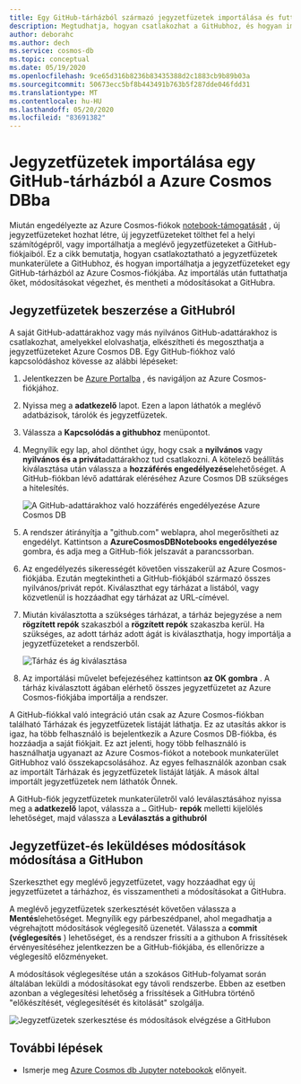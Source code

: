 ```yaml
---
title: Egy GitHub-tárházból származó jegyzetfüzetek importálása és futtatása Azure Cosmos DB
description: Megtudhatja, hogyan csatlakozhat a GitHubhoz, és hogyan importálhat egy GitHub-tárházból származó jegyzetfüzeteket az Azure Cosmos-fiókjába. Az importálás után futtathatja, szerkesztheti, és mentheti a módosításokat a GitHubra.
author: deborahc
ms.author: dech
ms.service: cosmos-db
ms.topic: conceptual
ms.date: 05/19/2020
ms.openlocfilehash: 9ce65d316b8236b83435388d2c1883cb9b89b03a
ms.sourcegitcommit: 50673ecc5bf8b443491b763b5f287dde046fdd31
ms.translationtype: MT
ms.contentlocale: hu-HU
ms.lasthandoff: 05/20/2020
ms.locfileid: "83691382"
---
```

# <a name="import-notebooks-from-a-github-repo-into-azure-cosmos-db"></a>Jegyzetfüzetek importálása egy GitHub-tárházból a Azure Cosmos DBba

Miután engedélyezte az Azure Cosmos-fiókok [notebook-támogatását](enable-notebooks.md) , új jegyzetfüzeteket hozhat létre, új jegyzetfüzeteket tölthet fel a helyi számítógépről, vagy importálhatja a meglévő jegyzetfüzeteket a GitHub-fiókjaiból. Ez a cikk bemutatja, hogyan csatlakoztatható a jegyzetfüzetek munkaterülete a GitHubhoz, és hogyan importálhatja a jegyzetfüzeteket egy GitHub-tárházból az Azure Cosmos-fiókjába. Az importálás után futtathatja őket, módosításokat végezhet, és mentheti a módosításokat a GitHubra.

## <a name="get-notebooks-from-github"></a>Jegyzetfüzetek beszerzése a GitHubról

A saját GitHub-adattárakhoz vagy más nyilvános GitHub-adattárakhoz is csatlakozhat, amelyekkel elolvashatja, elkészítheti és megoszthatja a jegyzetfüzeteket Azure Cosmos DB. Egy GitHub-fiókhoz való kapcsolódáshoz kövesse az alábbi lépéseket:

1. Jelentkezzen be [Azure Portalba](https://portal.azure.com/) , és navigáljon az Azure Cosmos-fiókjához.

1. Nyissa meg a **adatkezelő** lapot. Ezen a lapon láthatók a meglévő adatbázisok, tárolók és jegyzetfüzetek.

1. Válassza a **Kapcsolódás a githubhoz** menüpontot.

1. Megnyílik egy lap, ahol dönthet úgy, hogy csak a **nyilvános** vagy **nyilvános és a privát**adattárakhoz tud csatlakozni.  A kötelező beállítás kiválasztása után válassza a **hozzáférés engedélyezése**lehetőséget. A GitHub-fiókban lévő adattárak eléréséhez Azure Cosmos DB szükséges a hitelesítés.

   ![A GitHub-adattárakhoz való hozzáférés engedélyezése Azure Cosmos DB](./media/import-github-notebooks/authorize-access-github.png)

1. A rendszer átirányítja a "github.com" weblapra, ahol megerősítheti az engedélyt. Kattintson a **AzureCosmosDBNotebooks engedélyezése** gombra, és adja meg a GitHub-fiók jelszavát a parancssorban.

1. Az engedélyezés sikerességét követően visszakerül az Azure Cosmos-fiókjába. Ezután megtekintheti a GitHub-fiókjából származó összes nyilvános/privát repót. Kiválaszthat egy tárházat a listából, vagy közvetlenül is hozzáadhat egy tárházat az URL-címével.

1. Miután kiválasztotta a szükséges tárházat, a tárház bejegyzése a nem **rögzített repók** szakaszból a **rögzített repók** szakaszba kerül. Ha szükséges, az adott tárház adott ágát is kiválaszthatja, hogy importálja a jegyzetfüzeteket a rendszerből.

   ![Tárház és ág kiválasztása](./media/import-github-notebooks/choose-repo-branch.png)

1. Az importálási művelet befejezéséhez kattintson **az OK gombra** . A tárház kiválasztott ágában elérhető összes jegyzetfüzetet az Azure Cosmos-fiókjába importálja a rendszer.

A GitHub-fiókkal való integráció után csak az Azure Cosmos-fiókban található Tárházak és jegyzetfüzetek listáját láthatja. Ez az utasítás akkor is igaz, ha több felhasználó is bejelentkezik a Azure Cosmos DB-fiókba, és hozzáadja a saját fiókjait. Ez azt jelenti, hogy több felhasználó is használhatja ugyanazt az Azure Cosmos-fiókot a notebook munkaterület GitHubhoz való összekapcsolásához. Az egyes felhasználók azonban csak az importált Tárházak és jegyzetfüzetek listáját látják. A mások által importált jegyzetfüzetek nem láthatók Önnek.

A GitHub-fiók jegyzetfüzetek munkaterületről való leválasztásához nyissa meg a **adatkezelő** lapot, válassza a `…` GitHub- **repók** melletti kijelölés lehetőséget, majd válassza a **Leválasztás a githubról**

## <a name="edit-a-notebook-and-push-changes-to-github"></a>Jegyzetfüzet-és leküldéses módosítások módosítása a GitHubon

Szerkeszthet egy meglévő jegyzetfüzetet, vagy hozzáadhat egy új jegyzetfüzetet a tárházhoz, és visszamentheti a módosításokat a GitHubra.

A meglévő jegyzetfüzetek szerkesztését követően válassza a **Mentés**lehetőséget. Megnyílik egy párbeszédpanel, ahol megadhatja a végrehajtott módosítások véglegesítő üzenetét. Válassza a **commit (véglegesítés** ) lehetőséget, és a rendszer frissíti a a githubon A frissítések érvényesítéséhez jelentkezzen be a GitHub-fiókjába, és ellenőrizze a véglegesítő előzményeket.

A módosítások véglegesítése után a szokásos GitHub-folyamat során általában leküldi a módosításokat egy távoli rendszerbe. Ebben az esetben azonban a véglegesítési lehetőség a frissítések a GitHubra történő "előkészítését, véglegesítését és kitolását" szolgálja.

![Jegyzetfüzetek szerkesztése és módosítások elvégzése a GitHubon](./media/import-github-notebooks/commit-changes-github.png)

## <a name="next-steps"></a>További lépések

* Ismerje meg [Azure Cosmos db Jupyter notebookok](cosmosdb-jupyter-notebooks.md) előnyeit.

